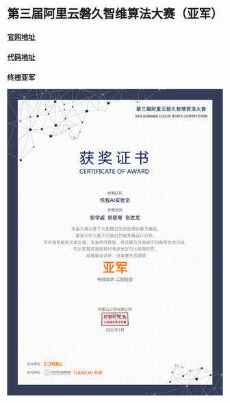 # 第三届阿里云磐久智维算法大赛（亚军）

### [官网地址](<https://tianchi.aliyun.com/competition/entrance/531947/introduction>)

### [代码地址](https://github.com/yz-intelligence/AI-Competition/tree/main/3rd_PanJiu_AIOps_Competition)

### 终榜亚军

![亚军盖章](assets/亚军盖章.jpg)